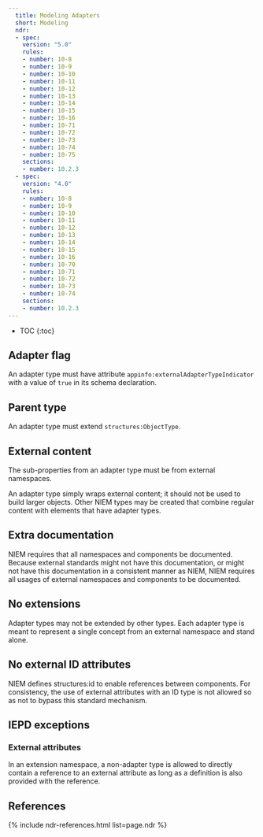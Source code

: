 ```yaml
---
  title: Modeling Adapters
  short: Modeling
  ndr:
  - spec:
    version: "5.0"
    rules:
    - number: 10-8
    - number: 10-9
    - number: 10-10
    - number: 10-11
    - number: 10-12
    - number: 10-13
    - number: 10-14
    - number: 10-15
    - number: 10-16
    - number: 10-71
    - number: 10-72
    - number: 10-73
    - number: 10-74
    - number: 10-75
    sections:
    - number: 10.2.3
  - spec:
    version: "4.0"
    rules:
    - number: 10-8
    - number: 10-9
    - number: 10-10
    - number: 10-11
    - number: 10-12
    - number: 10-13
    - number: 10-14
    - number: 10-15
    - number: 10-16
    - number: 10-70
    - number: 10-71
    - number: 10-72
    - number: 10-73
    - number: 10-74
    sections:
    - number: 10.2.3
---
```


- TOC
{:toc}

## Adapter flag

An adapter type must have attribute `appinfo:externalAdapterTypeIndicator` with a value of `true` in its schema declaration.

## Parent type

An adapter type must extend `structures:ObjectType`.

## External content

The sub-properties from an adapter type must be from external namespaces.

An adapter type simply wraps external content; it should not be used to build larger objects.  Other NIEM types may be created that combine regular content with elements that have adapter types.

## Extra documentation

NIEM requires that all namespaces and components be documented.  Because external standards might not have this documentation, or might not have this documentation in a consistent manner as NIEM, NIEM requires all usages of external namespaces and components to be documented.

## No extensions

Adapter types may not be extended by other types.  Each adapter type is meant to represent a single concept from an external namespace and stand alone.

## No external ID attributes

NIEM defines structures:id to enable references between components.  For consistency, the use of external attributes with an ID type is not allowed so as not to bypass this standard mechanism.

## IEPD exceptions

### External attributes

In an extension namespace, a non-adapter type is allowed to directly contain a reference to an external attribute as long as a definition is also provided with the reference.

## References

{% include ndr-references.html list=page.ndr %}
